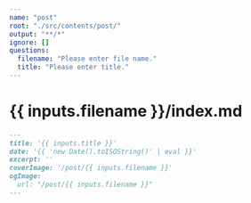 ```yaml
---
name: "post"
root: "./src/contents/post/"
output: "**/*"
ignore: []
questions:
  filename: "Please enter file name."
  title: "Please enter title."
---
```


# {{ inputs.filename }}/index.md

```markdown
---
title: '{{ inputs.title }}'
date: '{{ 'new Date().toISOString()' | eval }}'
excerpt: ''
coverImage: '/post/{{ inputs.filename }}'
ogImage:
  url: "/post/{{ inputs.filename }}"
---
```
